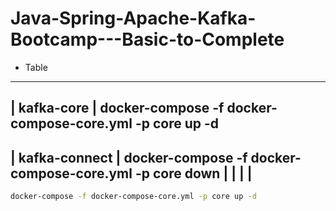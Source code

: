 # Java-Spring-Apache-Kafka-Bootcamp---Basic-to-Complete

- Table 

------------------------------------------------------------------------------------------------
| kafka-core            | docker-compose -f docker-compose-core.yml -p core up -d  
----------------------------------
| kafka-connect         | docker-compose -f docker-compose-core.yml -p core down
|                       | 
|                       |
----------------------------------
```sh
docker-compose -f docker-compose-core.yml -p core up -d
```

